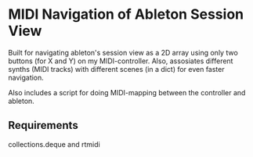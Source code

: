 # MIDI Navigation of Ableton Session View
Built for navigating ableton's session view as a 2D array using only two buttons (for X and Y) on my MIDI-controller. Also, assosiates different synths (MIDI tracks) with different scenes (in a dict) for even faster navigation.

Also includes a script for doing MIDI-mapping between the controller and ableton. 

<p align="left!>
 <img src="fig.gif" width=640>
</p>

## Requirements
collections.deque and rtmidi 
